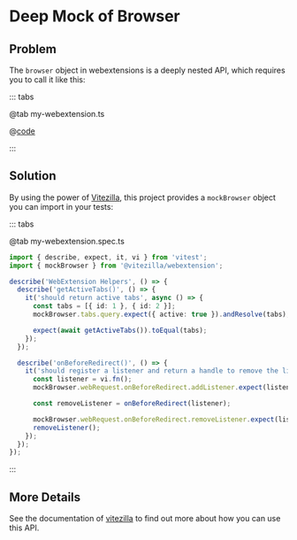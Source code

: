 # Deep Mock of Browser

## Problem

The `browser` object in webextensions is a deeply nested API, which requires you to call it like this:

::: tabs

@tab my-webextension.ts

@[code](@root/packages/core/example/web-extension.ts)

:::

## Solution

By using the power of [Vitezilla](/core), this project provides a `mockBrowser` object you can import in your tests:

::: tabs

@tab my-webextension.spec.ts

```typescript
import { describe, expect, it, vi } from 'vitest';
import { mockBrowser } from '@vitezilla/webextension';

describe('WebExtension Helpers', () => {
  describe('getActiveTabs()', () => {
    it('should return active tabs', async () => {
      const tabs = [{ id: 1 }, { id: 2 }];
      mockBrowser.tabs.query.expect({ active: true }).andResolve(tabs);

      expect(await getActiveTabs()).toEqual(tabs);
    });
  });

  describe('onBeforeRedirect()', () => {
    it('should register a listener and return a handle to remove the listener again', () => {
      const listener = vi.fn();
      mockBrowser.webRequest.onBeforeRedirect.addListener.expect(listener, expect.anything());

      const removeListener = onBeforeRedirect(listener);

      mockBrowser.webRequest.onBeforeRedirect.removeListener.expect(listener);
      removeListener();
    });
  });
});
```

:::

## More Details

See the documentation of [vitezilla](https://lusito.github.io/vitezilla/) to find out more about how you can use this API.
